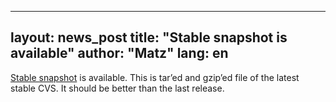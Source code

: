    ---
layout: news_post
title: "Stable snapshot is available"
author: "Matz"
lang: en
---

[Stable snapshot][1] is available. This is tar’ed and gzip’ed file of
the latest stable CVS. It should be better than the last release.



[1]: ftp://ftp.ruby-lang.org/pub/ruby/stable-snapshot.tar.gz
